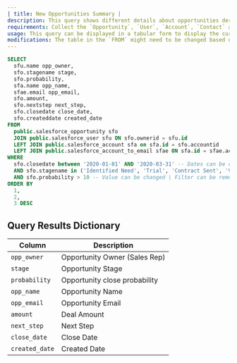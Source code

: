 ```yaml
---
| title: New Opportunities Summary |
description: This query shows different details about opportunities derived from Salesforce data.
requirements: Collect the `Opportunity`, `User`, `Account`, `Contact` and `Lead` objects with the Panoply Salesforce data source and create the view `salesforce_account_to_email`, more details [here](https://github.com/panoplyio/sql-library/blob/master/salesforce/views/account_to_email.md).
usage: This query can be displayed in a tabular form to display the current opportunities.
modifications: The table in the `FROM` might need to be changed based on Schema and Destination settings in the data source. The Filters for `closedate, stagename, probability` in the `WHERE` clause can be changed or completely removed.
---
```


```sql
SELECT
  sfu.name opp_owner,
  sfo.stagename stage,
  sfo.probability,
  sfa.name opp_name,
  sfae.email opp_email,
  sfo.amount,
  sfo.nextstep next_step,
  sfo.closedate close_date,
  sfo.createddate created_date
FROM
  public.salesforce_opportunity sfo
  JOIN public.salesforce_user sfu ON sfo.ownerid = sfu.id
  LEFT JOIN public.salesforce_account sfa on sfa.id = sfo.accountid
  LEFT JOIN public.salesforce_account_to_email sfae ON sfa.id = sfae.accountid
WHERE
  sfo.closedate between '2020-01-01' AND '2020-03-31' -- Dates can be changed \ Filter can be removed
  AND sfo.stagename in ('Identified Need', 'Trial', 'Contract Sent', 'Verbal Commit') -- Stage Names can be changed \ Filter can be removed
  AND sfo.probability > 10 -- Value can be changed \ Filter can be removed
ORDER BY
  1,
  2,
  3 DESC
```

## Query Results Dictionary
| Column | Description |
| --- | --- |
| `opp_owner`| Opportunity Owner (Sales Rep) |
| `stage`| Opportunity Stage |
| `probability`| Opportunity close probability |
| `opp_name`| Opportunity Name |
| `opp_email`| Opportunity Email |
| `amount`| Deal Amount |
| `next_step`| Next Step |
| `close_date`| Close Date |
| `created_date`| Created Date |
